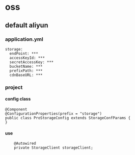 # oss 
## default aliyun



### application.yml
```
storage:
  endPoint: ***
  accessKeyId: ***
  secretAccessKey: ***
  bucketName: ***
  prefixPath: ***
  cdnBaseURL: ***
```




### project
#### config class
```
@Component
@ConfigurationProperties(prefix = "storage")
public class ProStorageConfig extends StorageConfParams {
}
```


#### use
```
    @Autowired
    private StorageClient storageClient;

```